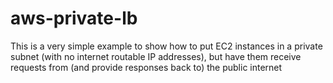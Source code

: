 # aws-private-lb

This is a very simple example to show how to put EC2 instances in a private subnet (with no internet routable IP addresses), but have them receive requests from (and provide responses back to) the public internet

